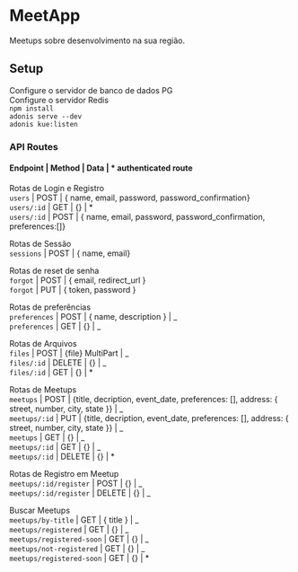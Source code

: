 # MeetApp

Meetups sobre desenvolvimento na sua região.

## Setup

Configure o servidor de banco de dados PG  
Configure o servidor Redis  
`npm install`  
`adonis serve --dev`  
`adonis kue:listen`

### API Routes

#### Endpoint | Method | Data | \* authenticated route

Rotas de Login e Registro  
 `users` | POST | { name, email, password, password_confirmation}  
 `users/:id` | GET | {} | \*  
 `users/:id` | POST | { name, email, password, password_confirmation, preferences:[]}

Rotas de Sessão  
 `sessions` | POST | { name, email}

Rotas de reset de senha  
 `forgot` | POST | { email, redirect_url }  
 `forgot` | PUT | { token, password }

Rotas de preferências  
 `preferences` | POST | { name, description } | _  
 `preferences` | GET | {} | _

Rotas de Arquivos  
 `files` | POST | {file} MultiPart | _  
 `files/:id` | DELETE | {} | _  
 `files/:id` | GET | {} | \*

Rotas de Meetups  
 `meetups` | POST | {title, decription, event_date, preferences: [], address: {
street, number, city, state
}} | _  
 `meetups/:id` | PUT | {title, decription, event_date, preferences: [], address: {
street, number, city, state
}} | _  
 `meetups` | GET | {} | _  
 `meetups/:id` | GET | {} | _  
 `meetups/:id` | DELETE | {} | \*

Rotas de Registro em Meetup  
 `meetups/:id/register` | POST | {} | _  
 `meetups/:id/register` | DELETE | {} | _

Buscar Meetups  
 `meetups/by-title` | GET | { title } | _  
 `meetups/registered` | GET | {} | _  
 `meetups/registered-soon` | GET | {} | _  
 `meetups/not-registered` | GET | {} | _  
 `meetups/registered-soon` | GET | {} | \*
